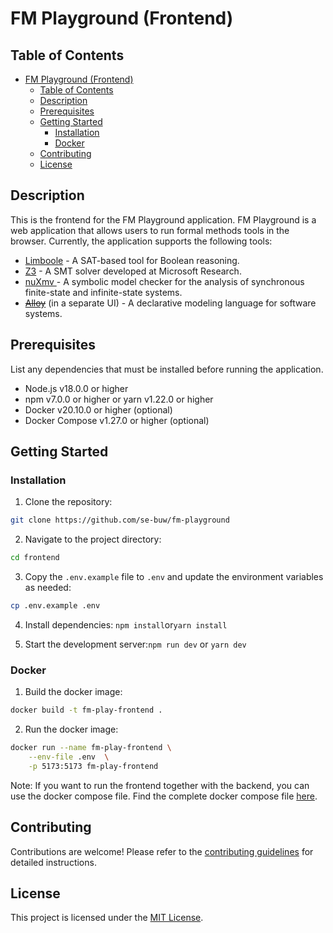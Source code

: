 # FM Playground (Frontend)

## Table of Contents

- [FM Playground (Frontend)](#fm-playground-frontend)
  - [Table of Contents](#table-of-contents)
  - [Description](#description)
  - [Prerequisites](#prerequisites)
  - [Getting Started](#getting-started)
    - [Installation](#installation)
    - [Docker](#docker)
  - [Contributing](#contributing)
  - [License](#license)

## Description

This is the frontend for the FM Playground application. FM Playground is a web application that allows users to run formal methods tools in the browser. Currently, the application supports the following tools:

- [Limboole](https://fmv.jku.at/limboole/) - A SAT-based tool for Boolean reasoning.
- [Z3](https://github.com/Z3Prover/z3) - A SMT solver developed at Microsoft Research.
- [nuXmv ](https://nuxmv.fbk.eu/) - A symbolic model checker for the analysis of synchronous finite-state and infinite-state systems.
- ~~[Alloy](https://alloytools.org/)~~ (in a separate UI) - A declarative modeling language for software systems.

## Prerequisites

List any dependencies that must be installed before running the application.

- Node.js v18.0.0 or higher
- npm v7.0.0 or higher or yarn v1.22.0 or higher
- Docker v20.10.0 or higher (optional)
- Docker Compose v1.27.0 or higher (optional)

## Getting Started

### Installation

1. Clone the repository:

```bash
git clone https://github.com/se-buw/fm-playground
```

2. Navigate to the project directory:

```bash
cd frontend
```

3. Copy the `.env.example` file to `.env` and update the environment variables as needed:

```bash
cp .env.example .env
```

4. Install dependencies: `npm install`or`yarn install`

5. Start the development server:`npm run dev` or `yarn dev`

### Docker

1. Build the docker image:

```bash
docker build -t fm-play-frontend .
```

2. Run the docker image:

```bash
docker run --name fm-play-frontend \
    --env-file .env  \
    -p 5173:5173 fm-play-frontend
```

Note: If you want to run the frontend together with the backend, you can use the docker compose file.
Find the complete docker compose file [here](../docker-compose.yml).

## Contributing

Contributions are welcome! Please refer to the [contributing guidelines](../CONTRIBUTING.md) for detailed instructions.

## License

This project is licensed under the [MIT License](../LICENSE).
